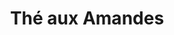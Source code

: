 ---
title: "Thé aux Amandes"
price: "5€"
description: "Thé aux amandes doux et parfumé."
image: "/uploads/the-amandes.jpg"
image_alt: "Thé aux Amandes"
---